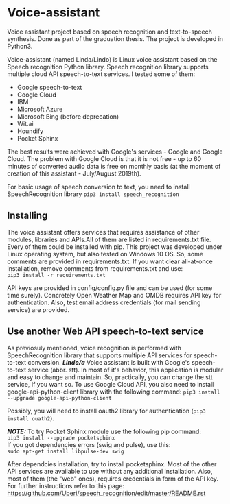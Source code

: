 # Voice-assistant
Voice assistant project based on speech recognition and text-to-speech synthesis. Done as part of the graduation thesis. The project is developed in Python3.

Voice-assistant (named Linda/Lindo) is Linux voice assistant based on the Speech recognition Python library. Speech recognition library supports multiple cloud API speech-to-text services. I tested some of them:
- Google speech-to-text
- Google Cloud
- IBM 
- Microsoft Azure
- Microsoft Bing (before deprecation)
- Wit.ai
- Houndify
- Pocket Sphinx

The best results were achieved with Google's services - Google and Google Cloud. The problem with Google Cloud is that it is not free - up to 60 minutes of converted audio data is free on monthly basis (at the moment of creation of this assistant - July/August 2019th). 

For basic usage of speech conversion to text, you need to install SpeechRecognition library
``pip3 install speech_recognition``



Installing
-----------------
The voice assistant offers services that requires assistance of other modules, libraries and APIs.All of them are listed in requirements.txt file. Every of them could be installed with pip. This project was developed under Linux operating system, but also tested on Windows 10 OS. So, some comments are provided in requirements.txt. If you want clear all-at-once installation, remove comments from requirements.txt and use:  
``pip3 install -r requirements.txt``

API keys are provided in config/config.py file and can be used (for some time surely). Concretely Open Weather Map and OMDB requires API key for authentication. Also, test email address credentials (for mail sending service) are provided.

Use another Web API speech-to-text service
------------------------------------------

As previosuly mentioned, voice recognition is performed with SpeechRecognition library that supports multiple API services for speech-to-text conversion.
***Lindo/a*** Voice assistant is built with Google's speech-to-text service (abbr. stt). In most of it's behavior, this application is modular and easy to change and maintain. So, practically, you can change the stt service, If you want so.
To use Google Cloud API, you also need to install google-api-python-client library with the following command:
``pip3 install --upgrade google-api-python-client``  

Possibly, you will need to install oauth2 library for authentication (``pip3 install ouath2``).

***NOTE:*** To try Pocket Sphinx module use the following pip command:  
``pip3 install --upgrade pocketsphinx``  
If you got dependencies errors (swig and pulse), use this:  
``sudo apt-get install libpulse-dev swig``

After dependcies installation, try to install pocketsphinx.
Most of the other API services are available to use without any additional installation. Also, most of them (the "web" ones), requires credentials in form of the API key. For further instructions refer to this page: <https://github.com/Uberi/speech_recognition/edit/master/README.rst>


